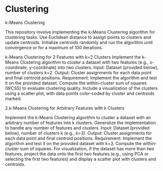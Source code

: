 # Clustering

k-Means Clustering

This repository involve implementing the k-Means Clustering algorithm for clustering tasks. Use Euclidean distance to assign points to clusters and update centroids. Initialize centroids randomly and run the algorithm until convergence or for a maximum of 100 iterations.

k-Means Clustering for 2 Features with k=2 Clusters
Implement the k-Means Clustering algorithm to cluster a dataset with two features (e.g., x-coordinate, y-coordinate) into two clusters. Input: Dataset (provided below), number of clusters k=2. Output: Cluster assignments for each data point and final centroid positions. Requirement: Implement the algorithm and test it on the provided dataset. Compute the within-cluster sum of squares (WCSS) to evaluate clustering quality. Include a visualization of the clusters using a scatter plot, with data points color-coded by cluster and centroids marked.

2.k-Means Clustering for Arbitrary Features with k Clusters

Implement the k-Means Clustering algorithm to cluster a dataset with an arbitrary number of features into k clusters. Generalize the implementation to handle any number of features and clusters. Input: Dataset (provided below), number of clusters k (e.g., k=3). Output: Cluster assignments for each data point and final centroid positions. Requirement: Implement the algorithm and test it on the provided dataset with k=3. Compute the within-cluster sum of squares. For visualization, if the dataset has more than two features, project the data onto the first two features (e.g., using PCA or selecting the first two features) and display a scatter plot with clusters and centroids.

